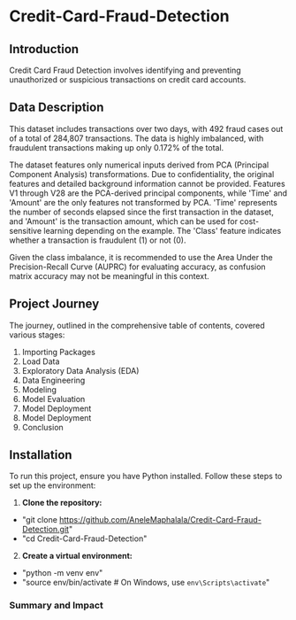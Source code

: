 # **Credit-Card-Fraud-Detection**

## Introduction
Credit Card Fraud Detection involves identifying and preventing unauthorized or suspicious transactions on credit card accounts. 

## Data Description
This dataset includes transactions over two days, with 492 fraud cases out of a total of 284,807 transactions. The data is highly imbalanced, with fraudulent transactions making up only 0.172% of the total.

The dataset features only numerical inputs derived from PCA (Principal Component Analysis) transformations. Due to confidentiality, the original features and detailed background information cannot be provided. Features V1 through V28 are the PCA-derived principal components, while 'Time' and 'Amount' are the only features not transformed by PCA. 'Time' represents the number of seconds elapsed since the first transaction in the dataset, and 'Amount' is the transaction amount, which can be used for cost-sensitive learning depending on the example. The 'Class' feature indicates whether a transaction is fraudulent (1) or not (0).

Given the class imbalance, it is recommended to use the Area Under the Precision-Recall Curve (AUPRC) for evaluating accuracy, as confusion matrix accuracy may not be meaningful in this context.


## Project Journey
The journey, outlined in the comprehensive table of contents, covered various stages:

1. Importing Packages
2. Load Data
3. Exploratory Data Analysis (EDA)
4. Data Engineering
5. Modeling
6. Model Evaluation
7. Model Deployment
8. Model Deployment
9. Conclusion


## Installation
To run this project, ensure you have Python installed. Follow these steps to set up the environment:

1. **Clone the repository:**
- "git clone https://github.com/AneleMaphalala/Credit-Card-Fraud-Detection.git"
- "cd Credit-Card-Fraud-Detection"

2. **Create a virtual environment:**
- "python -m venv env"
- "source env/bin/activate  # On Windows, use `env\Scripts\activate`"

### **Summary and Impact**
